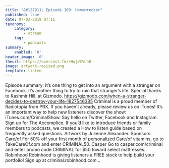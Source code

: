 ```yaml
---
title: "&#127911; Episode 109: Homewrecker"
published: true
date: 07-03-2019 07:11
taxonomy:
    category:
        - stream
    tag:
        - podcasts
summary:
    enabled: '0'
header_image: '0'
theurl: https://overcast.fm/+HqjVCVLh8
image: artwork-resized.png
template: listen
---
```

 
Episode summary: It’s one thing to get into an argument with a stranger on Facebook. It’s another thing to try to ruin that stranger’s life. Special thanks to Kashmir Hill, at Gizmodo. https://gizmodo.com/when-a-stranger-decides-to-destroy-your-life-1827546385 Criminal is a proud member of Radiotopia from PRX. If you haven’t already, please review us on iTunes! It’s an important way to help new listeners discover the show: iTunes.com/CriminalShow. Say hello on Twitter, Facebook and Instagram. Sign up for The Accomplice. If you’d like to introduce friends or family members to podcasts, we created a How to listen guide based on frequently asked questions. Artwork by Julienne Alexander. Sponsors: Care/of For 50% off your first month of personalized Care/of vitamins, go to TakeCareOf.com and enter CRIMINAL50. Casper Go to casper.com/criminal and enter promo code CRIMINAL for $50 toward select mattresses. Robinhood Robinhood is giving listeners a FREE stock to help build your portfolio! Sign up at criminal.robinhood.com…

